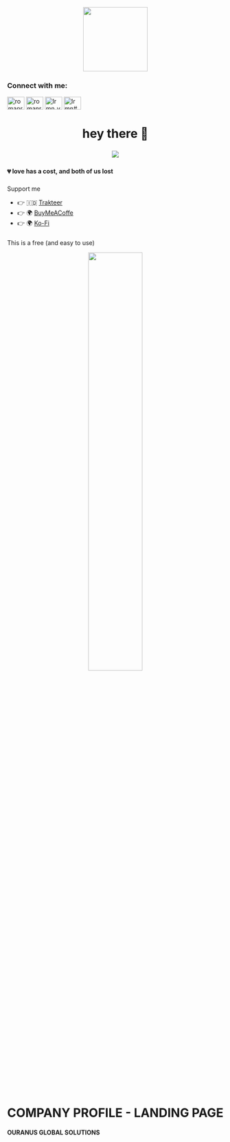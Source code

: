 <div align="center">
  <img height="150" src="https://res.cloudinary.com/lrmn/image/upload/v1688914155/lrmn.dev/pfp_seufuj.png"/>
</div>

###

<h3 align="left">Connect with me:</h3>
<p align="left">
<a href="https://twitter.com/romanromannya" target="blank"><img align="center" src="https://raw.githubusercontent.com/rahuldkjain/github-profile-readme-generator/master/src/images/icons/Social/twitter.svg" alt="romanromannya" height="30" width="40" /></a>
<a href="https://instagram.com/romanroman.nya" target="blank"><img align="center" src="https://raw.githubusercontent.com/rahuldkjain/github-profile-readme-generator/master/src/images/icons/Social/instagram.svg" alt="romanroman.nya" height="30" width="40" /></a>
<a href="https://www.youtube.com/c/lrmn_vp" target="blank"><img align="center" src="https://raw.githubusercontent.com/rahuldkjain/github-profile-readme-generator/master/src/images/icons/Social/youtube.svg" alt="lrmn_vp" height="30" width="40" /></a>
<a href="https://discord.gg/WFfjrQxnfH" target="blank"><img align="center" src="https://raw.githubusercontent.com/rahuldkjain/github-profile-readme-generator/master/src/images/icons/Social/discord.svg" alt="lrmn#6666" height="30" width="40" /></a>
</p>

###

<h1 align="center">hey there 👋</h1>

###

<div align="center">
  <img src="https://visitor-badge.laobi.icu/badge?page_id=lrmn7.lrmn7&"  />
</div>

###


 <h4 align="left">💔 love has a cost, and both of us lost</p></h4>


###

Support me

- 👉 🇮🇩 [Trakteer](https://trakteer.id/lrmn)
- 👉 🌍 [BuyMeACoffe](https://www.buymeacoffee.com/lrmn)
- 👉 🌍 [Ko-Fi](https://ko-fi.com/lrmn7)


###
This is a free (and easy to use)


<div align="center">
  <img width="50%" src="https://store.lrmn.site/assets/img/bisnisweb.png">
</div> 

# COMPANY PROFILE - LANDING PAGE

 <h4>OURANUS
              <span>GLOBAL SOLUTIONS</span>
              </h4> 